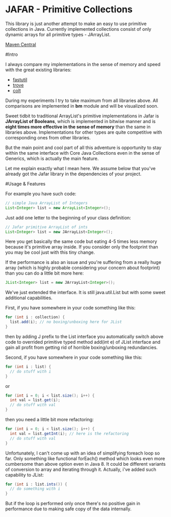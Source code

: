 JAFAR - Primitive Collections
=====

This library is just another attempt to make an easy to use primitive collections in Java.
Currently implemented collections consist of only dynamic arrays for all primitive types - JArrayList<T>.

[Maven Central](https://search.maven.org/#search|ga|1|a%3A%22jafar-prim%22)

#Intro

I always compare my implementations in the sense of memory and speed with the great existing libraries:
* [fastutil](http://fastutil.di.unimi.it/)
* [trove](http://trove.starlight-systems.com/)
* [colt](http://acs.lbl.gov/ACSSoftware/colt/)

During my experiments I try to take maximum from all libraries above.
All comparisons are implemented in **bm** module and will be visualized soon.

Sweet tidbit to traditional ArrayList's primitive implementations in Jafar is **JArrayList of Booleans**,
which is implemented in bitwise manner and is **eight times more effective in the sense of memory** than the same in
libraries above.
Implementations for other types are quite competitive with corresponding ones from other libraries.

But the main point and cool part of all this adventure is opportunity to stay within the same interface with Core Java Collections even in the sense of Generics, which is actually the main feature.

Let me explain exactly what I mean here.
We assume below that you've already got the Jafar library in the dependencies of your project.

#Usage & Features

For example you have such code:

```java
// simple Java ArrayList of Integers
List<Integer> list = new ArrayList<Integer>();
```

Just add one letter to the beginning of your class definition:

```java
// Jafar primitive ArrayList of ints
List<Integer> list = new JArrayList<Integer>();
```

Here you get basically the same code but eating 4-5 times less memory because it's primitive array inside.
If you consider only the footprint than you may be cool just with this tiny change.

If the performance is also an issue and you're suffering from a really huge array
(which is highly probable considering your concern about footprint)
than you can do a little bit more here:

```java
JList<Integer> list = new JArrayList<Integer>();
```

We've just extended the interface. It is still java.util.List but with some sweet additional capabilities.

First, if you have somewhere in your code something like this:

```java
for (int i : collection) {
  list.add(i); // no boxing/unboxing here for JList
}
```

then by adding J prefix to the List interface you automatically switch above code
to overrided primitive typed method add(int e) of JList interface
and gain all profit from getting rid of horrible boxing/unboxing redundancies.

Second, if you have somewhere in your code something like this:

```java
for (int i : list) {
  // do stuff with i
}
```

or

```java
for (int i = 0; i < list.size(); i++) {
  int val = list.get(i);
  // do stuff with val
}
```

then you need a little bit more refactoring:

```java
for (int i = 0; i < list.size(); i++) {
  int val = list.getInt(i); // here is the refactoring
  // do stuff with val
}
```

Unfortunately, I can't come up with an idea of simplifying foreach loop so far.
Only something like functional forEach() method which looks even more cumbersome than above option even in Java 8.
It could be different variants of conversion to array and iterating through it.
Actually, i've added such capability to JList:

```java
for (int i : list.ints()) {
  // do something with i
}
```

But if the loop is performed only once there's no positive gain in performance due to making safe copy of the data
internally.
